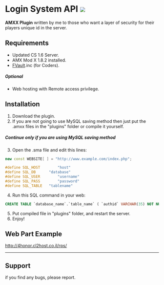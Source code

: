  # Login System API ![](https://img.shields.io/badge/release-v0.4-brightgreen.svg)

**AMXX Plugin** written by me to those who want a layer of security for their players unique id in the server.

## Requirements
* Updated CS 1.6 Server.
* AMX Mod X 1.8.2 installed.
* [FVault](https://forums.alliedmods.net/showthread.php?t=76453 "FVault").inc (for Coders).
##### Optional
* Web hosting with Remote access privilege.

## Installation
1. Download the plugin.
2. If you are not going to use MySQL saving method then just put the .amxx files in the "plugins" folder or compile it yourself.
##### Continue only  if you are using MySQL saving method
3. Open the .sma file and edit this lines:

```cpp
new const WEBSITE[ ] = "http://www.example.com/index.php";

#define SQL_HOST		"host"
#define SQL_DB		"database"
#define SQL_USER		"username"
#define SQL_PASS		"password"
#define SQL_TABLE	"tablename"
```

4. Run this SQL command in your web:
```sql
CREATE TABLE `database_name`.`table_name` ( `authid` VARCHAR(35) NOT NULL , `password` VARCHAR(32) NOT NULL , `user_ip` VARCHAR(48) NOT NULL , `email` VARCHAR(64) NOT NULL, UNIQUE `authid` (`authid`)) ;
```

5. Put compiled file in "plugins" folder, and restart the server.
6. Enjoy!

## Web Part Example
http://4honor.cl2host.co.il/rps/

------------


## Support
if you find any bugs, please report.
